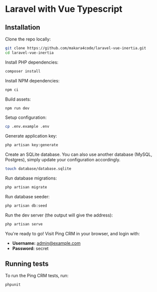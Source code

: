 # Laravel with Vue Typescript

## Installation

Clone the repo locally:

```sh
git clone https://github.com/makara4code/laravel-vue-inertia.git
cd laravel-vue-inertia
```

Install PHP dependencies:

```sh
composer install
```

Install NPM dependencies:

```sh
npm ci
```

Build assets:

```sh
npm run dev
```

Setup configuration:

```sh
cp .env.example .env
```

Generate application key:

```sh
php artisan key:generate
```

Create an SQLite database. You can also use another database (MySQL, Postgres), simply update your configuration accordingly.

```sh
touch database/database.sqlite
```

Run database migrations:

```sh
php artisan migrate
```

Run database seeder:

```sh
php artisan db:seed
```

Run the dev server (the output will give the address):

```sh
php artisan serve
```

You're ready to go! Visit Ping CRM in your browser, and login with:

- **Username:** admin@example.com
- **Password:** secret

## Running tests

To run the Ping CRM tests, run:

```
phpunit
```
